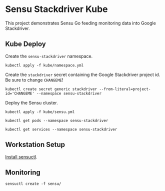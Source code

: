 # Sensu Stackdriver Kube

This project demonstrates Sensu Go feeding monitoring data into Google Stackdriver.

## Kube Deploy

Create the `sensu-stackdriver` namespace.

```
kubectl apply -f kube/namespace.yml
```

Create the `stackdriver` secret containing the Google Stackdriver project id. Be sure to change `CHANGEME`!

```
kubectl create secret generic stackdriver --from-literal=project-id='CHANGEME' --namespace sensu-stackdriver
```

Deploy the Sensu cluster.

```
kubectl apply -f kube/sensu.yml

kubectl get pods --namespace sensu-stackdriver

kubectl get services --namespace sensu-stackdriver
```

## Workstation Setup

[Install sensuctl](https://docs.sensu.io/sensu-go/latest/installation/install-sensu/#install-sensuctl).

## Monitoring

```
sensuctl create -f sensu/
```
